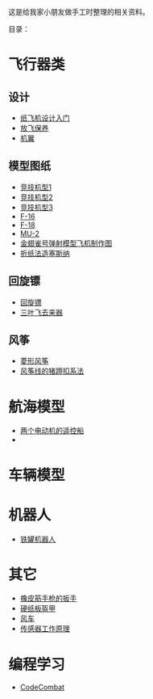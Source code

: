 
这是给我家小朋友做手工时整理的相关资料。

目录：

# 飞行器类

## 设计
* [纸飞机设计入门](aircraft/纸飞机设计入门/纸飞机设计入门.md)
* [放飞保养](aircraft/纸飞机设计入门/放飞保养.md)
* [机翼](aircraft/机翼/机翼.md)


## 模型图纸
* [竞技机型1](aircraft/模型/竞技机型1/竞技机型1.md)
* [竞技机型2](aircraft/模型/竞技机型2/竞技机型2.md)
* [竞技机型3](aircraft/模型/竞技机型3/竞技机型3.md)
* [F-16](aircraft/模型/F16/F16.md)
* [F-18](aircraft/模型/F18/F18.md)
* [MU-2](aircraft/模型/MU2/MU2.md)
* [金翅雀号弹射模型飞机制作图](aircraft/模型/20.jpg)
* [折纸法造塞斯纳](aircraft/模型/塞斯纳/03/折纸法造塞斯纳.md)

## 回旋镖
* [回旋镖](回旋镖/回旋镖.md)
* [三叶飞去来器](回旋镖/01/飞去来器.md)

## 风筝

* [菱形风筝](风筝/菱形风筝/菱形风筝.md)
* [风筝线的猪蹄扣系法](风筝/系线/猪蹄扣/猪蹄扣.md)

# 航海模型
* [两个电动机的遥控船](船/参考/001.jpg)
* 

# 车辆模型



# 机器人

* [铁罐机器人](机器人/001/铁罐机器人.md)

# 其它

* [橡皮筋手枪的扳手](橡皮筋/开关/橡皮筋手枪的扳手.md)
* [硬纸板盔甲](硬纸板盔甲/硬纸板盔甲.md)
* [风车](风车/风车.md)
* [传感器工作原理](传感器/工作原理/传感器工作原理.md)

# 编程学习

*  [CodeCombat](http://cn.codecombat.com/play)